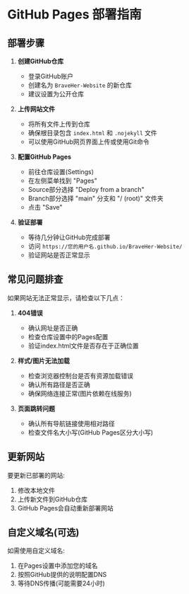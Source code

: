 # GitHub Pages 部署指南

## 部署步骤

1. **创建GitHub仓库**
   - 登录GitHub账户
   - 创建名为 `BraveHer-Website` 的新仓库
   - 建议设置为公开仓库

2. **上传网站文件**
   - 将所有文件上传到仓库
   - 确保根目录包含 `index.html` 和 `.nojekyll` 文件
   - 可以使用GitHub网页界面上传或使用Git命令

3. **配置GitHub Pages**
   - 前往仓库设置(Settings)
   - 在左侧菜单找到 "Pages"
   - Source部分选择 "Deploy from a branch"
   - Branch部分选择 "main" 分支和 "/ (root)" 文件夹
   - 点击 "Save"

4. **验证部署**
   - 等待几分钟让GitHub完成部署
   - 访问 `https://您的用户名.github.io/BraveHer-Website/`
   - 验证网站是否正常显示

## 常见问题排查

如果网站无法正常显示，请检查以下几点：

1. **404错误**
   - 确认网址是否正确
   - 检查仓库设置中的Pages配置
   - 验证index.html文件是否存在于正确位置

2. **样式/图片无法加载**
   - 检查浏览器控制台是否有资源加载错误
   - 确认所有路径是否正确
   - 确保网络连接正常(图片依赖在线服务)

3. **页面跳转问题**
   - 确认所有导航链接使用相对路径
   - 检查文件名大小写(GitHub Pages区分大小写)

## 更新网站

要更新已部署的网站:

1. 修改本地文件
2. 上传新文件到GitHub仓库
3. GitHub Pages会自动重新部署网站

## 自定义域名(可选)

如需使用自定义域名:

1. 在Pages设置中添加您的域名
2. 按照GitHub提供的说明配置DNS
3. 等待DNS传播(可能需要24小时) 